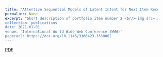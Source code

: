 ```yaml
---
title: "Attentive Sequential Models of Latent Intent for Next Item Recommendation"
permalink: None
excerpt: "Short description of portfolio item number 2 <br/><img src='/images/500x300.png'>
collection: publications
date: 2021-01-01
venue: 'International World Wide Web Conference (WWW)'
paperurl: https://doi.org/10.1145/3366423.3380002
---
```


[PDF](https://doi.org/10.1145/3366423.3380002)
